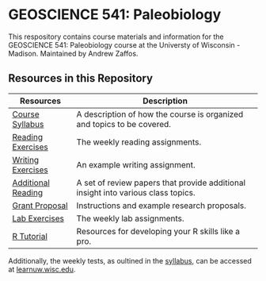 # GEOSCIENCE 541: Paleobiology

This respository contains course materials and information for the GEOSCIENCE 541: Paleobiology course at the Universty of Wisconsin - Madison. Maintained by Andrew Zaffos.

## Resources in this Repository

Resources | Description
--------- | ----------
[Course Syllabus](https://github.com/aazaff/paleobiologyWebsite/blob/master/CourseDocuments/PaleontologySyllabus.pdf) | A description of how the course is organized and topics to be covered.
[Reading Exercises](https://github.com/aazaff/teachPaleobiology/blob/master/ReadingExercises/ReadingExercises.md) | The weekly reading assignments.
[Writing Exercises](https://github.com/aazaff/teachPaleobiology/blob/master/WritingExercises/WritingExample.md) | An example writing assignment.
[Additional Reading](https://github.com/aazaff/paleobiologyWebsite/blob/master/AdditionalReading/AdditionalReading.md) | A set of review papers that provide additional insight into various class topics.
[Grant Proposal](https://github.com/aazaff/teachPaleobiology/blob/master/GSAProposals/ProposalInformation.md) | Instructions and example research proposals.
[Lab Exercises](https://github.com/aazaff/paleobiologyWebsite/blob/master/LabExercises.md) | The weekly lab assignments.
[R Tutorial](https://github.com/aazaff/startLearn.R/blob/master/README.md) | Resources for developing your R skills like a pro.

Additionally, the weekly tests, as oultined in the [syllabus](https://github.com/aazaff/paleobiologyWebsite/blob/master/CourseDocuments/PaleontologySyllabus.pdf), can be accessed at [learnuw.wisc.edu](learnuw.wisc.edu).
